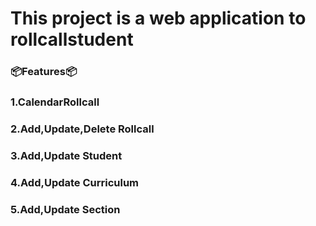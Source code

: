 # This project is a web application to rollcallstudent

### 📦Features📦

### 1.CalendarRollcall

### 2.Add,Update,Delete Rollcall

### 3.Add,Update Student

### 4.Add,Update Curriculum

### 5.Add,Update Section
